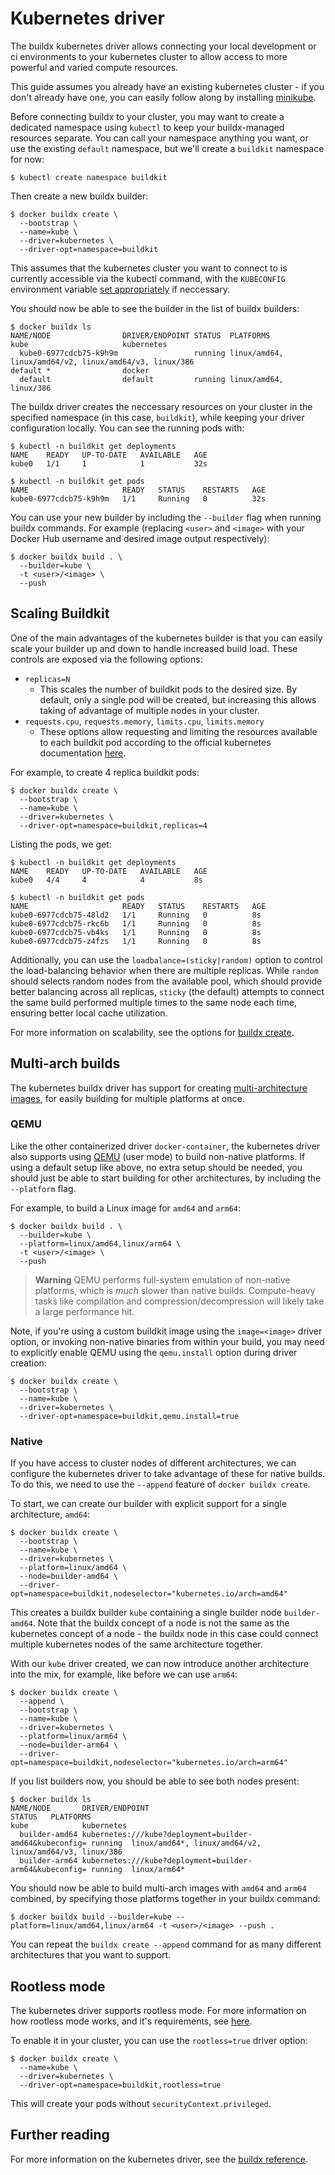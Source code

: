 # Kubernetes driver

The buildx kubernetes driver allows connecting your local development or ci
environments to your kubernetes cluster to allow access to more powerful
and varied compute resources.

This guide assumes you already have an existing kubernetes cluster - if you don't already
have one, you can easily follow along by installing
[minikube](https://minikube.sigs.k8s.io/docs/).

Before connecting buildx to your cluster, you may want to create a dedicated
namespace using `kubectl` to keep your buildx-managed resources separate. You
can call your namespace anything you want, or use the existing `default`
namespace, but we'll create a `buildkit` namespace for now:

```console
$ kubectl create namespace buildkit
```

Then create a new buildx builder:

```console
$ docker buildx create \
  --bootstrap \
  --name=kube \
  --driver=kubernetes \
  --driver-opt=namespace=buildkit
```

This assumes that the kubernetes cluster you want to connect to is currently
accessible via the kubectl command, with the `KUBECONFIG` environment variable
[set appropriately](https://kubernetes.io/docs/tasks/access-application-cluster/configure-access-multiple-clusters/#set-the-kubeconfig-environment-variable)
if neccessary.

You should now be able to see the builder in the list of buildx builders:

```console
$ docker buildx ls
NAME/NODE                DRIVER/ENDPOINT STATUS  PLATFORMS
kube                     kubernetes              
  kube0-6977cdcb75-k9h9m                 running linux/amd64, linux/amd64/v2, linux/amd64/v3, linux/386
default *                docker
  default                default         running linux/amd64, linux/386
```

The buildx driver creates the neccessary resources on your cluster in the
specified namespace (in this case, `buildkit`), while keeping your
driver configuration locally. You can see the running pods with:

```console
$ kubectl -n buildkit get deployments
NAME    READY   UP-TO-DATE   AVAILABLE   AGE
kube0   1/1     1            1           32s

$ kubectl -n buildkit get pods
NAME                     READY   STATUS    RESTARTS   AGE
kube0-6977cdcb75-k9h9m   1/1     Running   0          32s
```

You can use your new builder by including the `--builder` flag when running
buildx commands. For example (replacing `<user>` and `<image>` with your Docker
Hub username and desired image output respectively):

```console
$ docker buildx build . \
  --builder=kube \
  -t <user>/<image> \
  --push
```

## Scaling Buildkit

One of the main advantages of the kubernetes builder is that you can easily
scale your builder up and down to handle increased build load. These controls
are exposed via the following options:

- `replicas=N`
  - This scales the number of buildkit pods to the desired size. By default,
    only a single pod will be created, but increasing this allows taking of
    advantage of multiple nodes in your cluster.
- `requests.cpu`, `requests.memory`, `limits.cpu`, `limits.memory`
  - These options allow requesting and limiting the resources available to each
    buildkit pod according to the official kubernetes documentation
    [here](https://kubernetes.io/docs/concepts/configuration/manage-resources-containers/).
    
For example, to create 4 replica buildkit pods:

```console
$ docker buildx create \
  --bootstrap \
  --name=kube \
  --driver=kubernetes \
  --driver-opt=namespace=buildkit,replicas=4
```

Listing the pods, we get:

```console
$ kubectl -n buildkit get deployments
NAME    READY   UP-TO-DATE   AVAILABLE   AGE
kube0   4/4     4            4           8s

$ kubectl -n buildkit get pods
NAME                     READY   STATUS    RESTARTS   AGE
kube0-6977cdcb75-48ld2   1/1     Running   0          8s
kube0-6977cdcb75-rkc6b   1/1     Running   0          8s
kube0-6977cdcb75-vb4ks   1/1     Running   0          8s
kube0-6977cdcb75-z4fzs   1/1     Running   0          8s
```
    
Additionally, you can use the `loadbalance=(sticky|random)` option to control
the load-balancing behavior when there are multiple replicas. While `random`
should selects random nodes from the available pool, which should provide
better balancing across all replicas, `sticky` (the default) attempts to
connect the same build performed multiple times to the same node each time,
ensuring better local cache utilization.

For more information on scalability, see the options for [buildx create](https://docs.docker.com/engine/reference/commandline/buildx_create/#driver-opt).

## Multi-arch builds

The kubernetes buildx driver has support for creating [multi-architecture images](https://docs.docker.com/build/buildx/#build-multi-platform-images),
for easily building for multiple platforms at once.

### QEMU

Like the other containerized driver `docker-container`, the kubernetes driver
also supports using [QEMU](https://www.qemu.org/) (user mode) to build
non-native platforms. If using a default setup like above, no extra setup
should be needed, you should just be able to start building for other
architectures, by including the `--platform` flag.

For example, to build a Linux image for `amd64` and `arm64`:

```console
$ docker buildx build . \
  --builder=kube \
  --platform=linux/amd64,linux/arm64 \
  -t <user>/<image> \
  --push
```

> **Warning**
> QEMU performs full-system emulation of non-native platforms, which is *much*
> slower than native builds. Compute-heavy tasks like compilation and
> compression/decompression will likely take a large performance hit.

Note, if you're using a custom buildkit image using the `image=<image>` driver
option, or invoking non-native binaries from within your build, you may need to
explicitly enable QEMU using the `qemu.install` option during driver creation:

```console
$ docker buildx create \
  --bootstrap \
  --name=kube \
  --driver=kubernetes \
  --driver-opt=namespace=buildkit,qemu.install=true
```

### Native

If you have access to cluster nodes of different architectures, we can
configure the kubernetes driver to take advantage of these for native builds.
To do this, we need to use the `--append` feature of `docker buildx create`.

To start, we can create our builder with explicit support for a single
architecture, `amd64`:

```console
$ docker buildx create \
  --bootstrap \
  --name=kube \
  --driver=kubernetes \
  --platform=linux/amd64 \
  --node=builder-amd64 \
  --driver-opt=namespace=buildkit,nodeselector="kubernetes.io/arch=amd64"
```

This creates a buildx builder `kube` containing a single builder node `builder-amd64`.
Note that the buildx concept of a node is not the same as the kubernetes
concept of a node - the buildx node in this case could connect multiple
kubernetes nodes of the same architecture together.

With our `kube` driver created, we can now introduce another architecture into
the mix, for example, like before we can use `arm64`:

```console
$ docker buildx create \
  --append \
  --bootstrap \
  --name=kube \
  --driver=kubernetes \
  --platform=linux/arm64 \
  --node=builder-arm64 \
  --driver-opt=namespace=buildkit,nodeselector="kubernetes.io/arch=arm64"
```

If you list builders now, you should be able to see both nodes present:

```console
$ docker buildx ls
NAME/NODE       DRIVER/ENDPOINT                                         STATUS   PLATFORMS
kube            kubernetes                                                       
  builder-amd64 kubernetes:///kube?deployment=builder-amd64&kubeconfig= running  linux/amd64*, linux/amd64/v2, linux/amd64/v3, linux/386
  builder-arm64 kubernetes:///kube?deployment=builder-arm64&kubeconfig= running  linux/arm64*
```

You should now be able to build multi-arch images with `amd64` and `arm64`
combined, by specifying those platforms together in your buildx command:

```console
$ docker buildx build --builder=kube --platform=linux/amd64,linux/arm64 -t <user>/<image> --push .
```

You can repeat the `buildx create --append` command for as many different
architectures that you want to support.

## Rootless mode

The kubernetes driver supports rootless mode. For more information on how
rootless mode works, and it's requirements, see [here](https://github.com/moby/buildkit/blob/master/docs/rootless.md).

To enable it in your cluster, you can use the `rootless=true` driver option:

```console
$ docker buildx create \
  --name=kube \
  --driver=kubernetes \
  --driver-opt=namespace=buildkit,rootless=true
```

This will create your pods without `securityContext.privileged`.

## Further reading

For more information on the kubernetes driver, see the [buildx reference](https://docs.docker.com/engine/reference/commandline/buildx_create/#driver).

<!--- FIXME: for 0.9, make reference link relative --->
